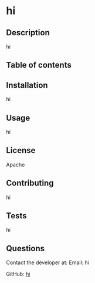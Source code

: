 # hi
  
## Description
hi

## Table of contents

## Installation
hi

## Usage
hi

## License
Apache

## Contributing
hi

## Tests
hi

## Questions
Contact the developer at:
Email: hi

GitHub: [hi](https://github.com/hi)
  